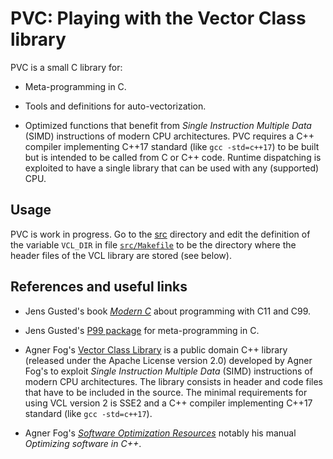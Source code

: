 # PVC: Playing with the Vector Class library

PVC is a small C library for:

- Meta-programming in C.

- Tools and definitions for auto-vectorization.

- Optimized functions that benefit from *Single Instruction Multiple
  Data* (SIMD) instructions of modern CPU architectures.  PVC requires
  a C++ compiler implementing C++17 standard (like `gcc -std=c++17`)
  to be built but is intended to be called from C or C++ code.
  Runtime dispatching is exploited to have a single library that can
  be used with any (supported) CPU.


## Usage

PVC is work in progress.  Go to the [src](./src) directory and edit
the definition of the variable `VCL_DIR` in file
[`src/Makefile`](./src/Makefile) to be the directory where the header
files of the VCL library are stored (see below).


## References and useful links

- Jens Gusted's book [*Modern C*](https://modernc.gforge.inria.fr/)
  about programming with C11 and C99.

- Jens Gusted's [P99
  package](https://gustedt.gitlabpages.inria.fr/p99/) for
  meta-programming in C.

- Agner Fog's [Vector Class
  Library](https://github.com/vectorclass/version2/releases) is a
  public domain C++ library (released under the Apache License version
  2.0) developed by Agner Fog's to exploit *Single Instruction
  Multiple Data* (SIMD) instructions of modern CPU architectures.  The
  library consists in header and code files that have to be included
  in the source.  The minimal requirements for using VCL version 2 is
  SSE2 and a C++ compiler implementing C++17 standard (like `gcc
  -std=c++17`).

- Agner Fog's [*Software Optimization
  Resources*](https://www.agner.org/optimize/) notably his manual
  *Optimizing software in C++*.

